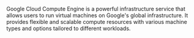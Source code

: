 Google Cloud Compute Engine is a powerful infrastructure service that allows users to run virtual machines on Google's global infrastructure. It provides flexible and scalable compute resources with various machine types and options tailored to different workloads.
